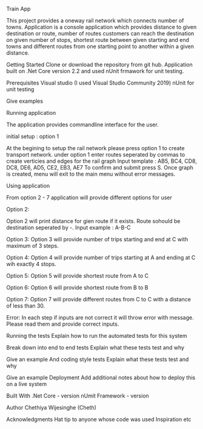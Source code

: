 Train App

This project provides a oneway rail network which connects number of towns. Application is a console application which provides distance to given destination or route, number of routes customers can reach the destination on given number of stops, shortest route between given starting and end towns and different routes from one starting point to another within a given distance.

Getting Started Clone or download the repository from git hub. Application built on .Net Core version 2.2 and used nUnit frmawork for unit testing.

Prerequisites Visual studio (I used Visual Studio Community 2019) nUnit for unit testing

Give examples

Running application

The application provides commandline interface for the user.

initial setup : option 1

At the begining to setup the rail network please press option 1 to create transport network. under option 1 enter routes seperated by commas to create verticies and edges for the rail graph Input template : AB5, BC4, CD8, DC8, DE6, AD5, CE2, EB3, AE7 To confirm and submit press S. Once graph is created, menu will exit to the main menu without error messages.

Using application

From option 2 - 7 application will provide different options for user

Option 2:

Option 2 will print distance for gien route if it exists. Route sohould be destination seperated by -. Input example : A-B-C

Option 3: Option 3 will provide number of trips starting and end at C with maximum of 3 steps.

Option 4: Option 4 will provide number of trips starting at A and ending at C wih exactly 4 stops.

Option 5: Option 5 will provide shortest route from A to C

Option 6: Option 6 will provide shortest route from B to B

Option 7: Option 7 will provide different routes from C to C with a distance of less than 30.

Error: In each step if inputs are not correct it will throw error with message. Please read them and provide correct inputs.

Running the tests Explain how to run the automated tests for this system

Break down into end to end tests Explain what these tests test and why

Give an example And coding style tests Explain what these tests test and why

Give an example Deployment Add additional notes about how to deploy this on a live system

Built With .Net Core - version nUmit Framework - version

Author Chethiya Wijesinghe (Cheth)

Acknowledgments Hat tip to anyone whose code was used Inspiration etc